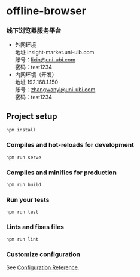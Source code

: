 # offline-browser

### 线下浏览器服务平台  
* 外网环境  
    地址 insight-market.uni-uib.com   
    账号：lixin@uni-ubi.com  
    密码：test1234  
* 内网环境（开发）  
    地址 192.168.1.150  
    账号：zhangwanyi@uni-ubi.com  
    密码：test1234

## Project setup
```
npm install
```

### Compiles and hot-reloads for development
```
npm run serve
```

### Compiles and minifies for production
```
npm run build
```

### Run your tests
```
npm run test
```

### Lints and fixes files
```
npm run lint
```

### Customize configuration
See [Configuration Reference](https://cli.vuejs.org/config/).
